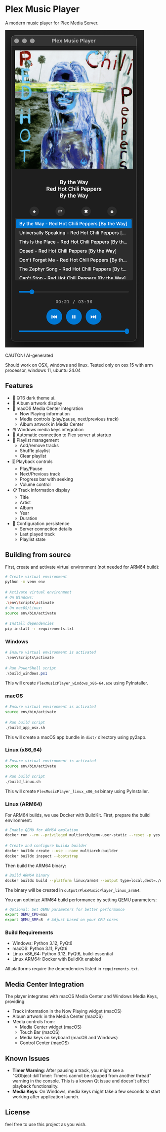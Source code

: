 # Plex Music Player

A modern music player for Plex Media Server.

![Screenshot](screenshot.png)

CAUTON! AI-generated

Should work on OSX, windows and linux.
Tested only on osx 15 with arm processor, windows 11, ubuntu 24.04

## Features

- 🎵 QT6 dark theme ui.
- 🎨 Album artwork display
- 📱 macOS Media Center integration
  - Now Playing information
  - Media controls (play/pause, next/previous track)
  - Album artwork in Media Center
- ⊞ Windows media keys integration
- 🎯 Automatic connection to Plex server at startup
- 🔄 Playlist management
  - Add/remove tracks
  - Shuffle playlist
  - Clear playlist
- 🎚️ Playback controls
  - Play/Pause
  - Next/Previous track
  - Progress bar with seeking
  - Volume control
- 📋 Track information display
  - Title
  - Artist
  - Album
  - Year
  - Duration
- 💾 Configuration persistence
  - Server connection details
  - Last played track
  - Playlist state

## Building from source

First, create and activate virtual environment (not needed for ARM64 build):
```bash
# Create virtual environment
python -m venv env

# Activate virtual environment
# On Windows:
.\env\Scripts\activate
# On macOS/Linux:
source env/bin/activate

# Install dependencies
pip install -r requirements.txt
```

### Windows
```powershell
# Ensure virtual environment is activated
.\env\Scripts\activate

# Run PowerShell script
.\build_windows.ps1
```
This will create `PlexMusicPlayer_windows_x86-64.exe` using PyInstaller.

### macOS
```bash
# Ensure virtual environment is activated
source env/bin/activate

# Run build script
./build_app_osx.sh
```
This will create a macOS app bundle in `dist/` directory using py2app.

### Linux (x86_64)
```bash
# Ensure virtual environment is activated
source env/bin/activate

# Run build script
./build_linux.sh
```
This will create `PlexMusicPlayer_linux_x86_64` binary using PyInstaller.

### Linux (ARM64)
For ARM64 builds, we use Docker with BuildKit. First, prepare the build environment:

```bash
# Enable QEMU for ARM64 emulation
docker run --rm --privileged multiarch/qemu-user-static --reset -p yes

# Create and configure buildx builder
docker buildx create --use --name multiarch-builder
docker buildx inspect --bootstrap
```

Then build the ARM64 binary:
```bash
# Build ARM64 binary
docker buildx build --platform linux/arm64 --output type=local,dest=./output .
```
The binary will be created in `output/PlexMusicPlayer_linux_arm64`.

You can optimize ARM64 build performance by setting QEMU parameters:
```bash
# Optional: Set QEMU parameters for better performance
export QEMU_CPU=max
export QEMU_SMP=8  # Adjust based on your CPU cores
```

### Build Requirements
- Windows: Python 3.12, PyQt6
- macOS: Python 3.11, PyQt6
- Linux x86_64: Python 3.12, PyQt6, build-essential
- Linux ARM64: Docker with BuildKit enabled

All platforms require the dependencies listed in `requirements.txt`.

## Media Center Integration

The player integrates with macOS Media Center and Windows Media Keys, providing:
- Track information in the Now Playing widget (macOS)
- Album artwork in the Media Center (macOS)
- Media controls from:
  - Media Center widget (macOS)
  - Touch Bar (macOS)
  - Media keys on keyboard (macOS and Windows)
  - Control Center (macOS)

## Known Issues

- **Timer Warning**: After pausing a track, you might see a "QObject::killTimer: Timers cannot be stopped from another thread" warning in the console. This is a known Qt issue and doesn't affect playback functionality.
- **Media Keys**: On Windows, media keys might take a few seconds to start working after application launch.

## License

feel free to use this project as you wish. 

